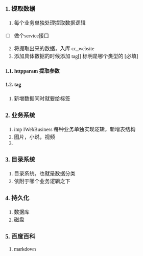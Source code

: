 <font face="Simsun" size=3>

### 1. 提取数据

1. 每个业务单独处理提取数据逻辑 
- [ ] 做个service接口
2. 将提取出来的数据，入库 cc_website
3. 添加具体数据的时候添加 tag[] 标明是哪个类型的 [必填]

#### 1.1. httpparam 提取参数

#### 1.2. tag

1. 新增数据同时就要给标签

### 2. 业务系统

1. imp IWebBusiness 每种业务单独实现逻辑，新增表结构
2. 图片，小说，视频
3. 

### 3. 目录系统

1. 目录系统，也就是数据分类
2. 依附于哪个业务逻辑之下

### 4. 持久化

1. 数据库
2. 磁盘

### 5. 百度百科

1. markdown

</font>